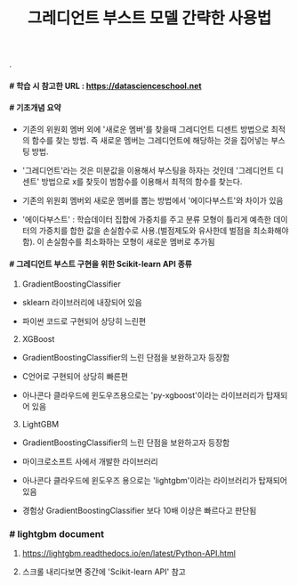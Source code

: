 ﻿---
layout: post
title: "그레디언트 부스트 모델 간략한 사용법"
tags: [Classification]
comments: true
---

.

#### # 학습 시 참고한 URL : https://datascienceschool.net

#### # 기초개념 요약

- 기존의 위원회 멤버 외에 '새로운 멤버'를 찾을때 그레디언트 디센트 방법으로 최적의 함수를 찾는 방법. 즉 새로운 멤버는 그레디언트에 해당하는 것을 집어넣는 부스팅 방법.

- '그레디언트'라는 것은 미분값을 이용해서 부스팅을 하자는 것인데 '그레디언트 디센트' 방법으로 x를 찾듯이 범함수를 이용해서 최적의 함수를 찾는다. 

- 기존의 위원회 멤버외 새로운 멤버를 뽑는 방법에서 '에이다부스트'와 차이가 있음

- '에이다부스트' : 학습데이터 집합에 가중치를 주고 분류 모형이 틀리게 예측한 데이터의 가중치를 합한 값을 손실함수로 사용.(벌점제도와 유사한데 벌점을 최소화해야함). 이 손실함수를 최소화하는 모형이 새로운 멤버로 추가됨

#### # 그레디언트 부스트 구현을 위한 Scikit-learn API 종류

1) GradientBoostingClassifier

- sklearn 라이브러리에 내장되어 있음

- 파이썬 코드로 구현되어 상당히 느린편

2) XGBoost

- GradientBoostingClassifier의 느린 단점을 보완하고자 등장함

- C언어로 구현되어 상당히 빠른편

- 아나콘다 클라우드에 윈도우즈용으로는 'py-xgboost'이라는 라이브러리가 탑재되어 있음

3) LightGBM

- GradientBoostingClassifier의 느린 단점을 보완하고자 등장함
 
- 마이크로소프트 사에서 개발한 라이브러리

- 아나콘다 클라우드에 윈도우즈 용으로는 'lightgbm'이라는 라이브러리가 탑재되어 있음

- 경험상 GradientBoostingClassifier 보다 10배 이상은 빠르다고 판단됨
   
### # lightgbm document

1) https://lightgbm.readthedocs.io/en/latest/Python-API.html

2) 스크롤 내리다보면 중간에 'Scikit-learn API' 참고
